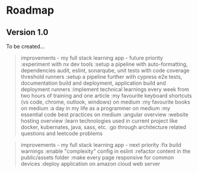 # Roadmap

## Version 1.0

To be created...

>improvements - my full stack learning app - future priority
:experiment with nx dev tools
:setup a pipeline with auto-formatting, dependencies audit, eslint, sonarqube, unit tests with code coverage threshold runners
:setup a pipeline further with cypress e2e tests, documentation build and deployment, application build and deployment runners
:implement technical learnings every week from two hours of training and one article
:my favourite keyboard shortcuts (vs code, chrome, outlook, windows) on medium
:my favourite books on medium
:a day in my life as a programmer on medium
:my essential code best practices on medium
:angular overview
:website hosting overview
:learn technologies used in current project like docker, kubernates, java, sass, etc.
:go through architecture related questions and leetcode problems

>improvements - my full stack learning app - next priority
:fix build warnings
:enable "complexity" config in eslint
:refactor content in the public/assets folder
:make every page responsive for common devices
:deploy application on amazon cloud web server
